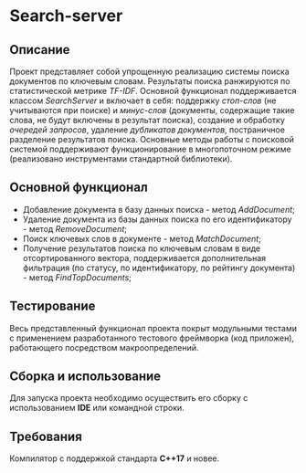 # Search-server
## **Описание**
Проект представляет собой упрощенную реализацию системы поиска документов по ключевым словам. Результаты поиска ранжируются по статистической метрике _TF-IDF_. Основной функционал поддерживается классом _SearchServer_ и включает в себя: поддержку _стоп-слов_ (не учитываются при поиске) и _минус-слов_ (документы, содержащие такие слова, не будут включены в результат поиска), создание и обработку _очередей запросов_, удаление _дубликатов документов_, постраничное разделение результатов поиска. Основные методы работы с поисковой системой поддерживают функционирование в многопоточном режиме (реализовано инструментами стандартной библиотеки).
## **Основной функционал**
* Добавление документа в базу данных поиска - метод _AddDocument_;
* Удаление документа из базы данных поиска по его идентификатору - метод _RemoveDocument_;
* Поиск ключевых слов в документе - метод _MatchDocument_;
* Получение результатов поиска по ключевым словам в виде отсортированного вектора, поддерживается дополнительная фильтрация (по статусу, по идентификатору, по рейтингу документа) - метод _FindTopDocuments_;
## **Тестирование**
Весь представленный функционал проекта покрыт модульными тестами с применением разработанного тестового фреймворка (код приложен), работающего посредством макроопределений.
## **Сборка и использование**
Для запуска проекта необходимо осуществить его сборку с использованием **IDE** или командной строки.
## **Требования**
Компилятор с поддержкой стандарта **C++17** и новее.
